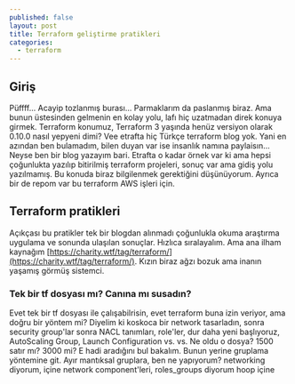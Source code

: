 ```yaml
---
published: false
layout: post
title: Terraform geliştirme pratikleri
categories: 
  - terraform
---
```


## Giriş
Püffff... Acayip tozlanmış burası... Parmaklarım da paslanmış biraz. Ama bunun üstesinden gelmenin en kolay yolu, lafı hiç uzatmadan direk konuya girmek. Terraform konumuz, Terraform 3 yaşında henüz versiyon olarak 0.10.0 nasıl yepyeni dimi? Vee etrafta hiç Türkçe terraform blog yok. Yani en azından ben bulamadım, bilen duyan var ise insanlık namına paylaisın... Neyse ben bir blog yazayım bari. Etrafta o kadar örnek var ki ama hepsi çoğunlukta yazılıp bitirilmiş terraform projeleri, sonuç var ama gidiş yolu yazılmamış. Bu konuda biraz bilgilenmek gerektiğini düşünüyorum. Ayrıca bir de repom var bu terraform AWS işleri için.

## Terraform pratikleri
Açıkçası bu pratikler tek bir blogdan alınmadı çoğunlukla okuma araştırma uygulama ve sonunda ulaşılan sonuçlar. Hızlıca sıralayalım. Ama ana ilham kaynağım [https://charity.wtf/tag/terraform/](https://charity.wtf/tag/terraform/). Kızın biraz ağzı bozuk ama inanın yaşamış görmüş sistemci. 

### Tek bir tf dosyası mı? Canına mı susadın?
Evet tek bir tf dosyası ile çalışabilrisin, evet terraform buna izin veriyor, ama doğru bir yöntem mi? Diyelim ki koskoca bir network tasarladın, sonra security group'lar sonra NACL tanımları, role'ler, dur daha yeni başlıyoruz, AutoScaling Group, Launch Configuration vs. vs. Ne oldu o dosya? 1500 satır mı? 3000 mi? E hadi aradığını bul bakalım. Bunun yerine gruplama yöntemine git. Ayır mantıksal gruplara, ben ne yapıyorum? networking diyorum, içine network component'leri, roles_groups diyorum hoop içine 

